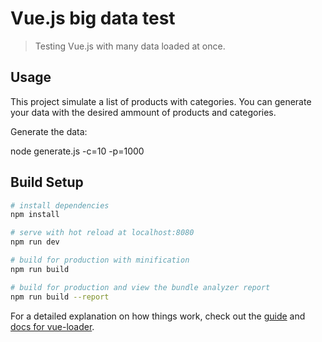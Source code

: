 # Vue.js big data test

> Testing Vue.js with many data loaded at once.

## Usage

This project simulate a list of products with categories. You can generate your data with the desired ammount of products and categories.

Generate the data:

node generate.js -c=10 -p=1000

## Build Setup

``` bash
# install dependencies
npm install

# serve with hot reload at localhost:8080
npm run dev

# build for production with minification
npm run build

# build for production and view the bundle analyzer report
npm run build --report
```

For a detailed explanation on how things work, check out the [guide](http://vuejs-templates.github.io/webpack/) and [docs for vue-loader](http://vuejs.github.io/vue-loader).

